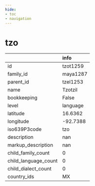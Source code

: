 ```yaml
---
hide:
- toc
- navigation
---
```

# tzo
|                      | info     |
|:---------------------|:---------|
| id                   | tzot1259 |
| family_id            | maya1287 |
| parent_id            | tzel1253 |
| name                 | Tzotzil  |
| bookkeeping          | False    |
| level                | language |
| latitude             | 16.6362  |
| longitude            | -92.7388 |
| iso639P3code         | tzo      |
| description          | nan      |
| markup_description   | nan      |
| child_family_count   | 0        |
| child_language_count | 0        |
| child_dialect_count  | 0        |
| country_ids          | MX       |